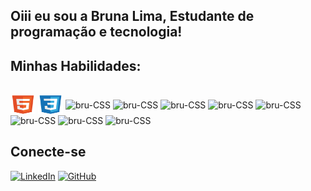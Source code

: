 

## Oiii eu sou a Bruna Lima, Estudante de programação e tecnologia!

## Minhas Habilidades:

<div style="display: inline_block"><br>
  
 
           
          
           
  <img align="center" alt="bru-HTML" height="30" width="40" src="https://raw.githubusercontent.com/devicons/devicon/master/icons/html5/html5-original.svg">
  <img align="center" alt="bru-CSS" height="30" width="40" src="https://raw.githubusercontent.com/devicons/devicon/master/icons/css3/css3-original.svg">
   <img align="center" alt="bru-CSS" height="30" width="40"src="https://cdn.jsdelivr.net/gh/devicons/devicon@latest/icons/github/github-original.svg" />
   <img align="center" alt="bru-CSS" height="30" width="40" src="https://cdn.jsdelivr.net/gh/devicons/devicon@latest/icons/java/java-original-wordmark.svg" />
   
   <img align="center" alt="bru-CSS" height="30" width="40" src="https://cdn.jsdelivr.net/gh/devicons/devicon@latest/icons/python/python-original-wordmark.svg" />
          
   <img align="center" alt="bru-CSS" height="30" width="40"  src="https://cdn.jsdelivr.net/gh/devicons/devicon@latest/icons/bootstrap/bootstrap-original-wordmark.svg" />
    <img align="center" alt="bru-CSS" height="30" width="40" src="https://cdn.jsdelivr.net/gh/devicons/devicon@latest/icons/mysql/mysql-original-wordmark.svg" />
    <img align="center" alt="bru-CSS" height="30" width="40" src="https://cdn.jsdelivr.net/gh/devicons/devicon@latest/icons/visualstudio/visualstudio-plain.svg" />
    <img align="center" alt="bru-CSS" height="30" width="40" src="https://cdn.jsdelivr.net/gh/devicons/devicon@latest/icons/spring/spring-original-wordmark.svg" />
     <img align="center" alt="bru-CSS" height="30" width="40" src="https://cdn.jsdelivr.net/gh/devicons/devicon@latest/icons/postman/postman-original.svg" />
          
          
  </div>

 ## Conecte-se

[![LinkedIn](https://img.shields.io/badge/LinkedIn-0077B5?style=for-the-badge&logo=linkedin&logoColor=white)](https://www.linkedin.com/feed/)
[![GitHub](https://img.shields.io/badge/GitHub-100000?style=for-the-badge&logo=github&logoColor=white)](https://github.com/BrunaPFLima)
